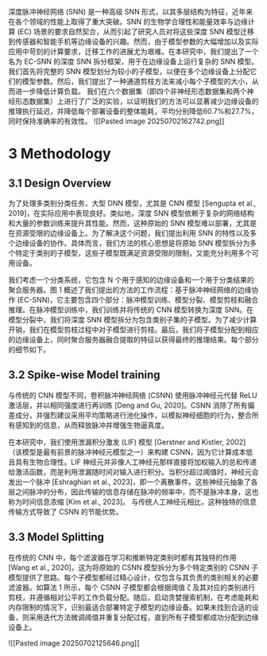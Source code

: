 深度脉冲神经网络 (SNN) 是一种高级 SNN 形式，以其多层结构为特征，近年来在各个领域的性能上取得了重大突破。SNN 的生物学合理性和能量效率与边缘计算 (EC) 场景的要求自然契合，从而引起了研究人员对将这些深度 SNN 模型迁移到传感器和智能手机等边缘设备的兴趣。然而，由于模型参数的大幅增加以及实际应用中苛刻的计算要求，迁移工作的进展尤为艰难。在本研究中，我们提出了一个名为 EC-SNN 的深度 SNN 拆分框架，用于在边缘设备上运行复杂的 SNN 模型。我们首先将完整的 SNN 模型划分为较小的子模型，以便在多个边缘设备上分配它们的模型参数。然后，我们提出了一种通道剪枝方法来减小每个子模型的大小，从而进一步降低计算负载。
我们在六个数据集（即四个非神经形态数据集和两个神经形态数据集）上进行了广泛的实验，以证明我们的方法可以显著减少边缘设备的推理执行延迟，并降低每个部署设备的整体能耗，平均分别降低60.7%和27.7%，同时保持准确率的有效性。
![[Pasted image 20250702162742.png]]


# 3 Methodology
## 3.1 Design Overview
为了处理多类别分类任务，大型​​ DNN 模型，尤其是 CNN 模型 [Sengupta et al.,
2019]，在实际应用中表现良好。类似地，深度 SNN 模型依赖于复杂的网络结构和大量的参数训练来提升其性能。然而，这种原始的 SNN 模型难以部署，尤其是在资源受限的边缘设备上。为了解决这个问题，我们提出利用 SNN 的特性以及多个边缘设备的协作。具体而言，我们方法的核心思想是将原始 SNN 模型拆分为多个特定于类别的子模型，这些子模型既满足资源受限的限制，又能充分利用多个可用设备。

我们考虑一个分类系统，它包含 N 个用于感知的边缘设备和一个用于分类结果的聚合服务器。图 1 概述了我们提出的方法的工作流程：基于脉冲神经网络的边缘协作 (EC-SNN)，它主要包含四个部分：脉冲模型训练、模型分裂、模型剪枝和融合推理。在脉冲模型训练中，我们训练并将传统的 CNN 模型转换为深度 SNN。在模型分裂中，我们将深度 SNN 模型拆分为包含类别子集的子模型。为了减少计算开销，我们在模型剪枝过程中对子模型进行剪枝。最后，我们将子模型分配到相应的边缘设备上，同时聚合服务器融合提取的特征以获得最终的推理结果。每个部分的细节如下。

## 3.2 Spike-wise Model training
与传统的 CNN 模型不同，卷积脉冲神经网络 (CSNN) 使用脉冲神经元代替 ReLU 激活层，并以相同强度进行再训练 [Deng and Gu, 2020]。CSNN 消除了所有偏差成分，并强烈建议采用平均策略进行池化操作，以模拟神经细胞的行为，整合所有感知到的信息，从而释放脉冲并增强生物逼真度。

在本研究中，我们使用泄漏积分激发 (LIF) 模型 [Gerstner and Kistler, 2002]（该模型是最有前景的脉冲神经元模型之一）来构建 CSNN，因为它计算成本低且具有生物合理性。LIF 神经元并非像人工神经元那样直接将加权输入的总和传递给激活函数，而是利用泄漏随时间对输入进行积分。当积分超过阈值时，神经元会发出一个脉冲 [Eshraghian et al., 2023]，即一个离散事件。这些神经元抽象了各层之间脉冲的分布，因此传输的信息存储在脉冲的频率中，而不是脉冲本身，这也称为时间信息浓缩 [Kim et al., 2023]。
与传统人工神经元相比，这种独特的信息传输方式导致了 CSNN 的节能优势。

## 3.3 Model Splitting
在传统的 CNN 中，每个滤波器在学习和推断特定类别时都有其独特的作用 [Wang et al.,
2020]，这为将原始的 CSNN 模型拆分为多个特定类别的 CSNN 子模型提供了思路。每个子模型都经过精心设计，仅包含与其负责的类别相关的必要滤波器。如算法 1 所示，每个 CSNN 子模型都会根据阈值 ζ 及其对应的类别进行剪枝，并遵循相对公平的工作负载分配。随后，启动贪婪搜索机制，在考虑能耗和内存限制的情况下，识别最适合部署特定子模型的边缘设备。如果未找到合适的设备，则采用迭代方法微调阈值并重复分配过程，直到所有子模型都成功分配到边缘设备上。

![[Pasted image 20250702125646.png]]

